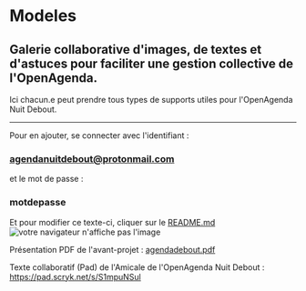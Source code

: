# Modeles
## Galerie collaborative d'images, de textes et d'astuces pour faciliter une gestion collective de l'OpenAgenda.

Ici chacun.e peut prendre tous types de supports utiles pour l'OpenAgenda Nuit Debout. 



________________
Pour en ajouter, se connecter avec l'identifiant :
### agendanuitdebout@protonmail.com  
et le mot de passe :
### motdepasse

Et pour modifier ce texte-ci, cliquer sur le [README.md](https://github.com/AgendaDebout/modeles/blob/master/README.md)
![votre navigateur n'affiche pas l'image](https://raw.githubusercontent.com/AgendaDebout/modeles/master/R%C3%A9union_OpenAgendaNuitDebout.jpg)

Présentation PDF de l'avant-projet : [agendadebout.pdf](https://github.com/AgendaDebout/modeles/blob/master/agendadebout.pdf)

Texte collaboratif (Pad) de l'Amicale de l'OpenAgenda Nuit Debout :
https://pad.scryk.net/s/S1mpuNSul
